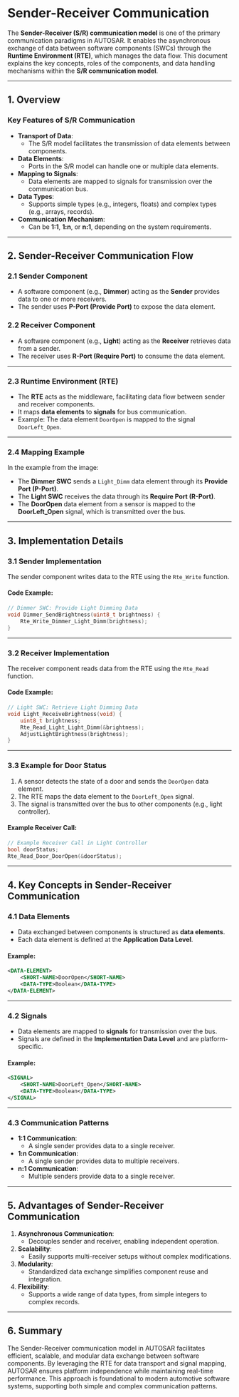 # Sender-Receiver Communication

The **Sender-Receiver (S/R) communication model** is one of the primary communication paradigms in AUTOSAR. It enables the asynchronous exchange of data between software components (SWCs) through the **Runtime Environment (RTE)**, which manages the data flow. This document explains the key concepts, roles of the components, and data handling mechanisms within the **S/R communication model**.

---

## **1. Overview**

### **Key Features of S/R Communication**
- **Transport of Data**:
  - The S/R model facilitates the transmission of data elements between components.
- **Data Elements**:
  - Ports in the S/R model can handle one or multiple data elements.
- **Mapping to Signals**:
  - Data elements are mapped to signals for transmission over the communication bus.
- **Data Types**:
  - Supports simple types (e.g., integers, floats) and complex types (e.g., arrays, records).
- **Communication Mechanism**:
  - Can be **1:1**, **1:n**, or **n:1**, depending on the system requirements.

---

## **2. Sender-Receiver Communication Flow**

### **2.1 Sender Component**
- A software component (e.g., **Dimmer**) acting as the **Sender** provides data to one or more receivers.
- The sender uses **P-Port (Provide Port)** to expose the data element.

### **2.2 Receiver Component**
- A software component (e.g., **Light**) acting as the **Receiver** retrieves data from a sender.
- The receiver uses **R-Port (Require Port)** to consume the data element.

---

### **2.3 Runtime Environment (RTE)**
- The **RTE** acts as the middleware, facilitating data flow between sender and receiver components.
- It maps **data elements** to **signals** for bus communication.
- Example: The data element `DoorOpen` is mapped to the signal `DoorLeft_Open`.

---

### **2.4 Mapping Example**
In the example from the image:
- The **Dimmer SWC** sends a `Light_Dimm` data element through its **Provide Port (P-Port)**.
- The **Light SWC** receives the data through its **Require Port (R-Port)**.
- The **DoorOpen** data element from a sensor is mapped to the **DoorLeft_Open** signal, which is transmitted over the bus.

---

## **3. Implementation Details**

### **3.1 Sender Implementation**
The sender component writes data to the RTE using the `Rte_Write` function.

#### Code Example:
```c
// Dimmer SWC: Provide Light Dimming Data
void Dimmer_SendBrightness(uint8_t brightness) {
    Rte_Write_Dimmer_Light_Dimm(brightness);
}
```

---

### **3.2 Receiver Implementation**
The receiver component reads data from the RTE using the `Rte_Read` function.

#### Code Example:
```c
// Light SWC: Retrieve Light Dimming Data
void Light_ReceiveBrightness(void) {
    uint8_t brightness;
    Rte_Read_Light_Light_Dimm(&brightness);
    AdjustLightBrightness(brightness);
}
```

---

### **3.3 Example for Door Status**
1. A sensor detects the state of a door and sends the `DoorOpen` data element.
2. The RTE maps the data element to the `DoorLeft_Open` signal.
3. The signal is transmitted over the bus to other components (e.g., light controller).

#### Example Receiver Call:
```c
// Example Receiver Call in Light Controller
bool doorStatus;
Rte_Read_Door_DoorOpen(&doorStatus);
```

---

## **4. Key Concepts in Sender-Receiver Communication**

### **4.1 Data Elements**
- Data exchanged between components is structured as **data elements**.
- Each data element is defined at the **Application Data Level**.

#### Example:
```xml
<DATA-ELEMENT>
    <SHORT-NAME>DoorOpen</SHORT-NAME>
    <DATA-TYPE>Boolean</DATA-TYPE>
</DATA-ELEMENT>
```

---

### **4.2 Signals**
- Data elements are mapped to **signals** for transmission over the bus.
- Signals are defined in the **Implementation Data Level** and are platform-specific.

#### Example:
```xml
<SIGNAL>
    <SHORT-NAME>DoorLeft_Open</SHORT-NAME>
    <DATA-TYPE>Boolean</DATA-TYPE>
</SIGNAL>
```

---

### **4.3 Communication Patterns**
- **1:1 Communication**:
  - A single sender provides data to a single receiver.
- **1:n Communication**:
  - A single sender provides data to multiple receivers.
- **n:1 Communication**:
  - Multiple senders provide data to a single receiver.

---

## **5. Advantages of Sender-Receiver Communication**

1. **Asynchronous Communication**:
   - Decouples sender and receiver, enabling independent operation.
2. **Scalability**:
   - Easily supports multi-receiver setups without complex modifications.
3. **Modularity**:
   - Standardized data exchange simplifies component reuse and integration.
4. **Flexibility**:
   - Supports a wide range of data types, from simple integers to complex records.

---

## **6. Summary**

The Sender-Receiver communication model in AUTOSAR facilitates efficient, scalable, and modular data exchange between software components. By leveraging the RTE for data transport and signal mapping, AUTOSAR ensures platform independence while maintaining real-time performance. This approach is foundational to modern automotive software systems, supporting both simple and complex communication patterns.
